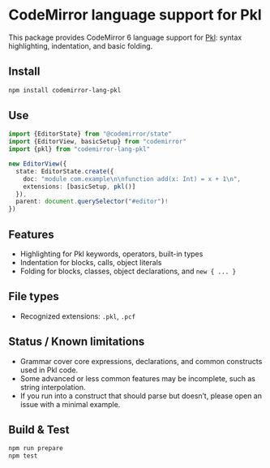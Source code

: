 # CodeMirror language support for Pkl

This package provides CodeMirror 6 language support for [Pkl](https://pkl-lang.org/): syntax highlighting, indentation, and basic folding.

## Install

```bash
npm install codemirror-lang-pkl
```

## Use

```ts
import {EditorState} from "@codemirror/state"
import {EditorView, basicSetup} from "codemirror"
import {pkl} from "codemirror-lang-pkl"

new EditorView({
  state: EditorState.create({
    doc: "module com.example\n\nfunction add(x: Int) = x + 1\n",
    extensions: [basicSetup, pkl()]
  }),
  parent: document.querySelector("#editor")!
})
```

## Features

- Highlighting for Pkl keywords, operators, built-in types
- Indentation for blocks, calls, object literals
- Folding for blocks, classes, object declarations, and `new { ... }`

## File types

- Recognized extensions: `.pkl`, `.pcf`

## Status / Known limitations

- Grammar cover core expressions, declarations, and common constructs used in Pkl code. 
- Some advanced or less common features may be incomplete, such as string interpolation.
- If you run into a construct that should parse but doesn’t, please open an issue with a minimal example.

## Build & Test

```bash
npm run prepare
npm test
```
